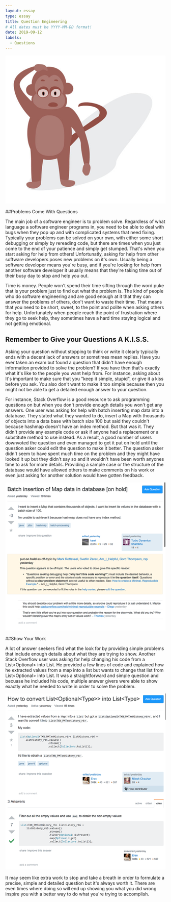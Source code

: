 ```yaml
---
layout: essay
type: essay
title: Question Engineering
# All dates must be YYYY-MM-DD format!
date: 2019-09-12
labels:
  - Questions
---
```


<img class="ui medium right rounded image" src="../images/problemsolve.jpg">

##Problems Come With Questions

The main job of a software engineer is to problem solve. Regardless of what language a software engineer programs in, you need to be able to deal with bugs when they pop up and with complicated systems that need fixing. Typically your problems can be solved on your own, with either some short debugging or simply by rereading code, but there are times when you just come to the end of your patience and simply get stumped. That's when you start asking for help from others! Unfortunatly, asking for help from other software developers poses new problems on it's own. Usually being a software developer means you're busy, and if you're looking for help from another software developer it usually means that they're taking time out of their busy day to stop and help you out.

Time is money. People won't spend their time sifting through the word puke that is your problem just to find out what the problem is. The kind of people who do software engineering and are good enough at it that they can answer the problems of others, don't want to waste their time. That means that you need to be short, sweet, to the point and polite when asking others for help. Unfortunately when people reach the point of frustration where they go to seek help, they sometimes have a hard time staying logical and not getting emotional. 

## Remember to Give your Questions A K.I.S.S.

Asking your question without stopping to think or write it clearly typically ends with a decent lack of answers or sometimes mean replies. Have you ever taken an exam but found a question that didn't have enough information provided to solve the problem? If you have then that's exactly what it's like to the people you want help from. For instance, asking about 
It's important to make sure that you "keep it simple, stupid", or give it a kiss before you ask. You also don't want to make it too simple because then you might not be able to get a detailed enough answer to your question.

For instance, Stack Overflow is a good resource to ask programming questions on but when you don't provide enough details you won't get any answers. One user was asking for help with batch inserting map data into a database. They stated what they wanted to do, insert a Map with thousands of objects into a data base with batch size 100 but said they couldn't because hashmap doesn't have an index method. But that was it. They didn't provide any example code or ask if anyone had a replacement or a substitute method to use instead. As a result, a good number of users downvoted the question and even managed to get it put on hold until the question asker could edit the question to make it better. The question asker didn't seem to have spent much time on the problem and they might have looked it up but they didn't say so and it wouldn't have been worth anyones time to ask for more details. Providing a sample case or the structure of the database would have allowed others to make comments on his work or even just asking for another solution would have gotten feedback.

 <img class="ui medium right floated rounded image" src="../images/badquestion.png">
 
 ##Show Your Work
 
 A lot of answer seekers find what the look for by providing simple problems that include enough details about what they are trying to show. Another Stack Overflow user was asking for help changing his code from a List<Optional<Type>> into List<Type>. He provided a few lines of code and explained how he extracted values from a map into a list but wants to change that list from List<Optional<Type>> into List<Type>. It was a straightforward and simple question and becuase he included his code, multiple answer givers were able to show exactly what he needed to write in order to solve the problem.
  
<img class="ui medium left floated rounded image" src="../images/goodquestion.png">
  
  It may seem like extra work to stop and take a breath in order to formulate a precise, simple and detailed question but it's always worth it. There are even times where doing so will end up showing you what you did wrong inspire you with a better way to do what you're trying to accomplish.


